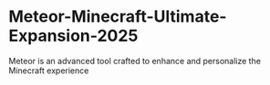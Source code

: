 # Meteor-Minecraft-Ultimate-Expansion-2025
Meteor is an advanced tool crafted to enhance and personalize the Minecraft experience

